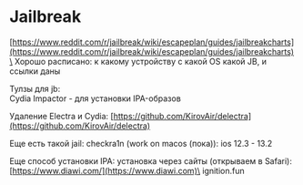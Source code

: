 # Jailbreak

[https://www.reddit.com/r/jailbreak/wiki/escapeplan/guides/jailbreakcharts](https://www.reddit.com/r/jailbreak/wiki/escapeplan/guides/jailbreakcharts)\
Хорошо расписано: к какому устройству с какой OS какой JB, и ссылки даны

Тулзы для jb:\
Cydia Impactor - для установки IPA-образов

Удаление Electra и Cydia: [https://github.com/KirovAir/delectra](https://github.com/KirovAir/delectra)

Еще есть такой jail: checkra1n (work on macos (пока)): ios 12.3 - 13.2

Еще способ установки IPA: установка через сайты (открываем в Safari):\
[https://www.diawi.com/](https://www.diawi.com)\
ignition.fun
